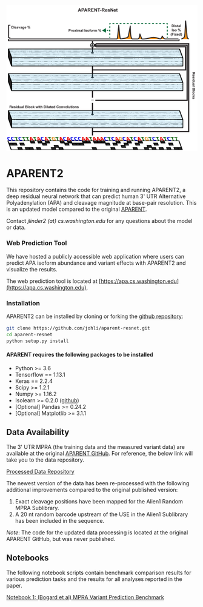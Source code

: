 ![APARENT2 Logo](https://github.com/johli/aparent-resnet/blob/master/aparent_resnet_logo.png?raw=true)

# APARENT2
This repository contains the code for training and running APARENT2, a deep residual neural network that can predict human 3' UTR Alternative Polyadenylation (APA) and cleavage magnitude at base-pair resolution. This is an updated model compared to the original [APARENT](https://github.com/johli/aparent).

Contact *jlinder2 (at) cs.washington.edu* for any questions about the model or data.

### Web Prediction Tool
We have hosted a publicly accessible web application where users can predict APA isoform abundance and variant effects with APARENT2 and visualize the results.

The web prediction tool is located at [https://apa.cs.washington.edu](https://apa.cs.washington.edu).

### Installation
APARENT2 can be installed by cloning or forking the [github repository](https://github.com/johli/aparent-resnet.git):
```sh
git clone https://github.com/johli/aparent-resnet.git
cd aparent-resnet
python setup.py install
```

#### APARENT requires the following packages to be installed
- Python >= 3.6
- Tensorflow == 1.13.1
- Keras == 2.2.4
- Scipy >= 1.2.1
- Numpy >= 1.16.2
- Isolearn >= 0.2.0 ([github](https://github.com/johli/isolearn.git))
- [Optional] Pandas >= 0.24.2
- [Optional] Matplotlib >= 3.1.1

## Data Availability
The 3' UTR MPRA (the training data and the measured variant data) are available at the original [APARENT GitHub](https://github.com/johli/aparent). For reference, the below link will take you to the data repository.

[Processed Data Repository](https://drive.google.com/open?id=1qex3oY-rarsd7YowM7TxxUklLbLkUyOT)<br/>

The newest version of the data has been re-processed with the following additional improvements compared to the original published version:
1. Exact cleavage positions have been mapped for the Alien1 Random MPRA Sublibrary.
2. A 20 nt random barcode upstream of the USE in the Alien1 Sublibrary has been included in the sequence.

*Note*: The code for the updated data processing is located at the original APARENT GitHub, but was never published.

## Notebooks
The following notebook scripts contain benchmark comparison results for various prediction tasks and the results for all analyses reported in the paper.

[Notebook 1: (Bogard et al) MPRA Variant Prediction Benchmark](https://nbviewer.jupyter.org/github/johli/aparent-resnet/blob/master/analysis/seelig_variants/apa_variant_prediction_benchmark.ipynb)<br/>
